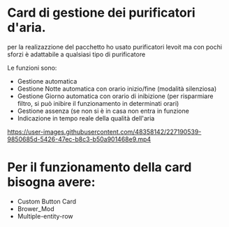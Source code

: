 # Card di gestione dei purificatori d'aria.
per la realizazzione del pacchetto ho usato purificatori levoit ma con pochi sforzi è adattabile a qualsiasi tipo di purificatore

Le funzioni sono: 
- Gestione automatica
- Gestione Notte automatica con orario inizio/fine (modalità silenziosa)
- Gestione Giorno automatica con orario di inibizione (per risparmiare filtro, si può inibire il funzionamento in determinati orari)
- Gestione assenza (se non si è in casa non entra in funzione
- Indicazione in tempo reale della qualità dell'aria


https://user-images.githubusercontent.com/48358142/227190539-9850685d-5426-47ec-b8c3-b50a901468e9.mp4


# Per il funzionamento della card bisogna avere:
- Custom Button Card 
- Brower_Mod
- Multiple-entity-row
